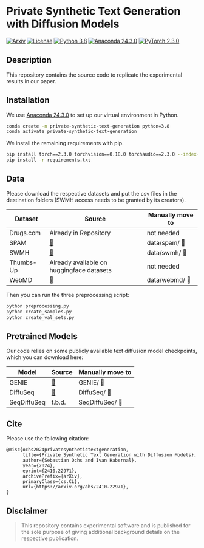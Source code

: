 # Private Synthetic Text Generation with Diffusion Models
[![Arxiv](https://img.shields.io/badge/Arxiv-2410.22971-red?style=flat-square&logo=arxiv&logoColor=white)](https://arxiv.org/abs/2410.22971)
[![License](https://img.shields.io/badge/License-MIT-yellow.svg)](https://opensource.org/license/mit)
[![Python 3.8](https://img.shields.io/badge/Python-3.8-blue)](https://www.python.org/downloads/release/python-3819/)
[![Anaconda 24.3.0](https://img.shields.io/badge/Anaconda-24.3.0-green)](https://anaconda.org/anaconda/conda/files?sort=time&sort_order=desc&type=&version=24.3.0)
[![PyTorch 2.3.0](https://img.shields.io/badge/PyTorch-2.3.0-lightgrey)](https://pytorch.org/get-started/previous-versions/#v230)

## Description

This repository contains the source code to replicate the experimental results in our paper.

## Installation

We use [Anaconda 24.3.0](https://anaconda.org/anaconda/conda/files?sort=time&sort_order=desc&type=&version=24.3.0) to set up our virtual environment in Python.
```bash
conda create -n private-synthetic-text-generation python=3.8
conda activate private-synthetic-text-generation
```
We install the remaining requirements with pip.
```bash
pip install torch==2.3.0 torchvision==0.18.0 torchaudio==2.3.0 --index-url https://download.pytorch.org/whl/cu118
pip install -r requirements.txt
```

## Data
Please download the respective datasets and put the csv files in the destination folders (SWMH access needs to be granted by its creators).

| Dataset   | Source                                                                         | Manually move to |
|-----------|--------------------------------------------------------------------------------|------------------|
| Drugs.com | Already in Repository                                                          | not needed       |
| SPAM      | [🔗](https://www.kaggle.com/datasets/naserabdullahalam/phishing-email-dataset) | data/spam/ 📂    |
| SWMH      | [🔗](https://zenodo.org/records/6476179)                                       | data/swmh/ 📂    |
| Thumbs-Up | Already available on huggingface datasets                                      | not needed       |
| WebMD     | [🔗](https://www.kaggle.com/datasets/rohanharode07/webmd-drug-reviews-dataset) | data/webmd/ 📂   |

Then you can run the three preprocessing script:
```bash
python preprocessing.py
python create_samples.py
python create_val_sets.py
```

## Pretrained Models

Our code relies on some publicly available text diffusion model checkpoints, which you can download here:  

| Model       | Source                                                                                      | Manually move to |  
|-------------|---------------------------------------------------------------------------------------------|------------------|  
| GENIE       | [🔗](https://drive.google.com/file/d/1-AZssEmgs0QdTp_w8-_4cPi0cV-Hot4N/view)                | GENIE/ 📂        |
| DiffuSeq    | [🔗](https://drive.google.com/file/d/1gj9OpGlM9OzbbrCIOfia8Ve6GMDd2Vxa/view?usp=drive_link) | DiffuSeq/ 📂     |
| SeqDiffuSeq | t.b.d.                                                                                      | SeqDiffuSeq/ 📂  |

## Cite

Please use the following citation:

```
@misc{ochs2024privatesynthetictextgeneration,
      title={Private Synthetic Text Generation with Diffusion Models}, 
      author={Sebastian Ochs and Ivan Habernal},
      year={2024},
      eprint={2410.22971},
      archivePrefix={arXiv},
      primaryClass={cs.CL},
      url={https://arxiv.org/abs/2410.22971}, 
}
```

## Disclaimer

> This repository contains experimental software and is published for the sole purpose of giving additional background details on the respective publication. 
